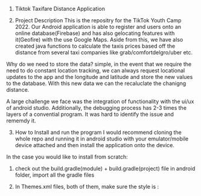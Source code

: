 
1. Tiktok Taxifare Distance Application

2. Project Description
This is the repositry for the TikTok Youth Camp 2022. Our Android application is able to register and users onto an online database(Firebase) and has also gelocating features with it(Geofire) with the use Google Maps. Aside from this, we have also created java functions to calculate the taxis prices based off the distance from several taxi companies like grab/comfortdelgro/uber etc.

Why do we need to store the data? simple, in the event that we require the need to do constant location tracking, we can always request locational updates to the app and the longitude and latitude and store the new values to the database. With this new data we can the recaluclate the chanigng distance. 

A large challenge we face was the integration of functionality with the ui/ux of android studio. Additionally, the debugging process has 2-3 times the layers of a convential program. It was hard to identify the issue and rememdy it.

3. How to Install and run the program
I would recommend cloning the whole repo and running it in android studio with your emulator/mobile device attached and then install the application onto the device.

In the case you would like to install from scratch:
1) check out the build.gradle(module) + build.gradle(project) file in android folder, import all the gradle files

2) In Themes.xml files, both of them, make sure the style is : <style name="Theme.Uberclone" parent="Theme.MaterialComponents.DayNight.NoActionBar">

3) Firebase + Geofire, this will cause some issues because this application is tied to my own database created for the project. If you want to similarly follow, I highly recommend you go to the Firebase mainframe and find out how to begin/setup from there. Geofire has a similar setup

4) Because we integrated the navigation bar to an empty activity, you will also need to download the icons into src->main->res->drawable in the project folder

4. How to Use the project
Its pretty self explanatory, if this is your first time, please do register an account in the login button from the navigation menu. Once registered, try to login with the same credentials. Once inside, click the location button at the top right to attain your current location and type in your destination and save the result. This will show the distance value between the 2 locations. Remember this value and key into the calculation feature.

5. Group Distribution:
Mervyn[Muffinc]- Geofire,Firebase,Googlemaps 
Cloey[dobirdrobert]- Distance Functionality
Apurva[Mishra-Apurva]- Distance Activity Page
Lim Ke En[keenlim]- Landingpage, Navigation Bar  
